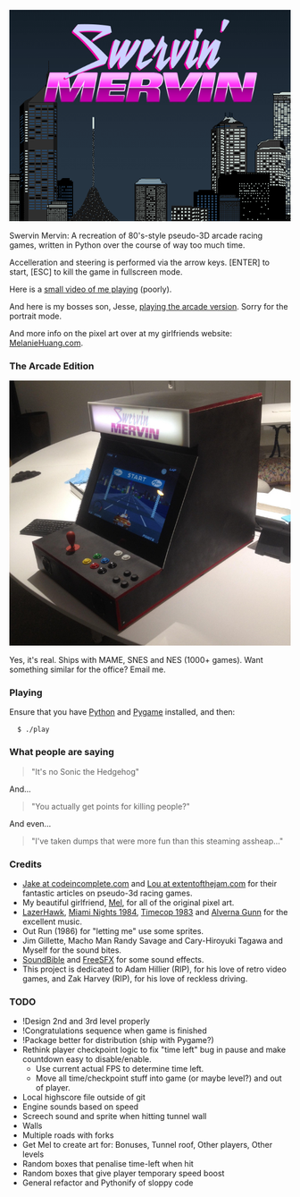 ![Swervin' Mervin](/lib/box.png?raw=true "Swervin' Mervin")

Swervin Mervin: A recreation of 80's-style pseudo-3D arcade racing games, written in Python over the course of way too much time.

Accelleration and steering is performed via the arrow keys. [ENTER] to start, [ESC] to kill the game in fullscreen mode.

Here is a [small video of me playing](https://www.youtube.com/watch?v=isLmdHhFFgQ&feature=youtu.be) (poorly).

And here is my bosses son, Jesse, [playing the arcade version](https://www.youtube.com/watch?v=uZsDYY9bZ7A). Sorry for the portrait mode.

And more info on the pixel art over at my girlfriends website: [MelanieHuang.com](http://melaniehuang.com/projects/swervinmervin.html).

### The Arcade Edition

![Swervin' Mervin Arcade Edition](/lib/arcade.jpg?raw=true "Swervin' Mervin Arcade Edition")

Yes, it's real. Ships with MAME, SNES and NES (1000+ games). Want something similar for the office? Email me.

### Playing

Ensure that you have [Python](https://www.python.org/) and [Pygame](http://www.pygame.org/download.shtml) installed, and then:

```
  $ ./play
```

### What people are saying

> "It's no Sonic the Hedgehog"

And...

> "You actually get points for killing people?"

And even...

> "I've taken dumps that were more fun than this steaming assheap..."

### Credits

  * [Jake at codeincomplete.com](http://codeincomplete.com/) and [Lou at extentofthejam.com](http://extentofthejam.com/) for their fantastic articles on pseudo-3d racing games.
  * My beautiful girlfriend, [Mel](http://melaniehuang.com), for all of the original pixel art. 
  * [LazerHawk](https://lazerhawk.bandcamp.com/), [Miami Nights 1984](https://soundcloud.com/miami-nights-1984), [Timecop 1983](https://timecop1983.bandcamp.com/) and [Alverna Gunn](http://www.metal-archives.com/bands/Alverna_Gunn/10011) for the excellent music.
  * Out Run (1986) for "letting me" use some sprites.
  * Jim Gillette, Macho Man Randy Savage and Cary-Hiroyuki Tagawa and Myself for the sound bites.
  * [SoundBible](http://soundbible.com) and [FreeSFX](http://freesfx.co.uk) for some sound effects.
  * This project is dedicated to Adam Hillier (RIP), for his love of retro video games, and Zak Harvey (RIP), for his love of reckless driving.

### TODO
  
  * !Design 2nd and 3rd level properly
  * !Congratulations sequence when game is finished
  * !Package better for distribution (ship with Pygame?)
  * Rethink player checkpoint logic to fix "time left" bug in pause and make countdown easy to disable/enable.
    * Use current actual FPS to determine time left.
    * Move all time/checkpoint stuff into game (or maybe level?) and out of player.
  * Local highscore file outside of git
  * Engine sounds based on speed
  * Screech sound and sprite when hitting tunnel wall
  * Walls
  * Multiple roads with forks
  * Get Mel to create art for: Bonuses, Tunnel roof, Other players, Other levels
  * Random boxes that penalise time-left when hit
  * Random boxes that give player temporary speed boost
  * General refactor and Pythonify of sloppy code
